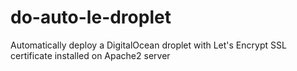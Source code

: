 # do-auto-le-droplet
Automatically deploy a DigitalOcean droplet with Let's Encrypt SSL certificate installed on Apache2 server
